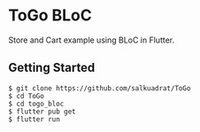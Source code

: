 # ToGo BLoC

Store and Cart example using BLoC in Flutter.

## Getting Started

```
$ git clone https://github.com/salkuadrat/ToGo
$ cd ToGo
$ cd togo_bloc
$ flutter pub get
$ flutter run
```